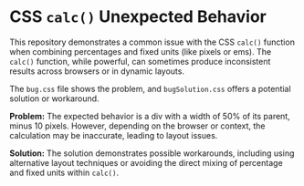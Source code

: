 # CSS `calc()` Unexpected Behavior
This repository demonstrates a common issue with the CSS `calc()` function when combining percentages and fixed units (like pixels or ems).  The `calc()` function, while powerful, can sometimes produce inconsistent results across browsers or in dynamic layouts.

The `bug.css` file shows the problem, and `bugSolution.css` offers a potential solution or workaround.

**Problem:** The expected behavior is a div with a width of 50% of its parent, minus 10 pixels.  However, depending on the browser or context, the calculation may be inaccurate, leading to layout issues.

**Solution:**  The solution demonstrates possible workarounds, including using alternative layout techniques or avoiding the direct mixing of percentage and fixed units within `calc()`.